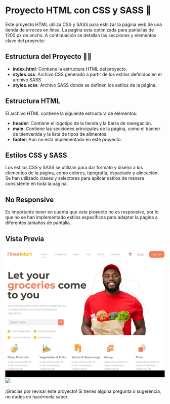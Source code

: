 # Proyecto HTML con CSS y SASS 🚀

Este proyecto HTML utiliza CSS y SASS para estilizar la página web de una tienda de arroces en línea. La pagina esta optimizada para pantallas de 
1200 px de ancho. A continuación se detallan las secciones y elementos clave del proyecto:

## Estructura del Proyecto  👩‍💻

- **index.html**: Contiene la estructura HTML del proyecto.
- **styles.css**: Archivo CSS generado a partir de los estilos definidos en el archivo SASS.
- **styles.scss**: Archivo SASS donde se definen los estilos de la página.

## Estructura HTML

El archivo HTML contiene la siguiente estructura de elementos:

- **header**: Contiene el logotipo de la tienda y la barra de navegación.
- **main**: Contiene las secciones principales de la página, como el banner de bienvenida y la lista de tipos de alimentos.
- **footer**: Aún no está implementado en este proyecto.

## Estilos CSS y SASS

Los estilos CSS y SASS se utilizan para dar formato y diseño a los elementos de la página, como colores, tipografía, espaciado y alineación. Se han utilizado clases y selectores para aplicar estilos de manera consistente en toda la página.

## No Responsive

Es importante tener en cuenta que este proyecto no es responsive, por lo que no se han implementado estilos específicos para adaptar la página a diferentes tamaños de pantalla.

## Vista Previa

<img src="/img/proyecto.jpeg">
<a href="https://github.com/EstherChuCortes/HTML-CSS-SASS-Grocery-Store" target="_blank">
    <img src="https://img.shields.io/static/v1?label=|&message=VER CODIGO&color=f&style=plastic&logo=github&logo-color=white"/>
</a>  


¡Gracias por revisar este proyecto! Si tienes alguna pregunta o sugerencia, no dudes en hacérmela saber.
